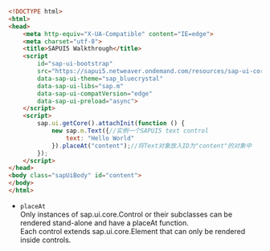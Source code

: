 
```html
<!DOCTYPE html>
<html>
<head>
	<meta http-equiv="X-UA-Compatible" content="IE=edge">
	<meta charset="utf-8">
	<title>SAPUI5 Walkthrough</title>
	<script
		id="sap-ui-bootstrap"
		src="https://sapui5.netweaver.ondemand.com/resources/sap-ui-core.js"
		data-sap-ui-theme="sap_bluecrystal"
		data-sap-ui-libs="sap.m"
		data-sap-ui-compatVersion="edge"
		data-sap-ui-preload="async">
	</script>
	<script>
		sap.ui.getCore().attachInit(function () {
			new sap.m.Text({//实例一个SAPUI5 text control
				text: "Hello World"
			}).placeAt("content");//将Text对象放入ID为"content"的对象中
		});
	</script>
</head>
<body class="sapUiBody" id="content">
</body>
</html>
```

*  `placeAt`  	  
Only instances of sap.ui.core.Control or their subclasses can be rendered stand-alone and have a placeAt function.  
Each control extends sap.ui.core.Element that can only be rendered inside controls. 
